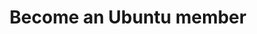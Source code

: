 ---
layout: default
title: Become an Ubuntu member
description: Ubuntu members are long standing contributors to the Ubuntu community with special abilities. Do you qualify?
---